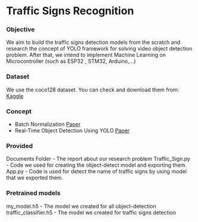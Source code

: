 # Traffic Signs Recognition

### Objective
We aim to build the traffic signs detection models from the scratch and research the concept of YOLO framework for solving video object detection problem.  After that, we intend to implement Machine Learning on Microcontroller (such as ESP32 , STM32, Arduino,...)
### Dataset
We use the coco128 dataset. You can check and download them from: [Kaggle](https://www.kaggle.com/ultralytics/coco128)

### Concept
- Batch Normalization [Paper](https://paperswithcode.com/method/batch-normalization)
- Real-Time Object Detection Using YOLO [Paper](https://www.researchgate.net/publication/351411017_Real-Time_Object_Detection_using_YOLO_A_review)

### Provided
Documents Folder - The report about our research problem
Traffic_Sign.py - Code we used for creating the object-detect model and exporting them.
App.py - Code is used for detect the name of traffic signs by using model that we exported them.

### Pretrained models
my_model.h5 - The model we created for all object-detection 
traffic_classifier.h5 - The model we created for traffic signs detection
